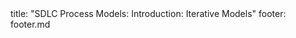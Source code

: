<frontmatter>
title: "SDLC Process Models: Introduction: Iterative Models"
footer: footer.md
</frontmatter>

<include src="navbar.md" boilerplate />

<include src="unit-inPage-asFlat.md" boilerplate />